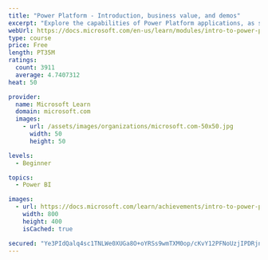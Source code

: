 ```yaml
---
title: "Power Platform - Introduction, business value, and demos"
excerpt: "Explore the capabilities of Power Platform applications, as seen in demonstrations and customer case studies."
webUrl: https://docs.microsoft.com/en-us/learn/modules/intro-to-power-platform-mba/
type: course
price: Free
length: PT35M
ratings:
  count: 3911
  average: 4.7407312
heat: 50

provider:
  name: Microsoft Learn
  domain: microsoft.com
  images:
    - url: /assets/images/organizations/microsoft.com-50x50.jpg
      width: 50
      height: 50

levels:
  - Beginner

topics:
  - Power BI

images:
  - url: https://docs.microsoft.com/learn/achievements/intro-to-power-platform-social.png
    width: 800
    height: 400
    isCached: true

secured: "Ye3PIdQalq4sc1TNLWe0XUGa8O+oYRSs9wmTXM0op/cKvY12PFNoUzjIPDRjnFsEWp8moe6O4gnTkZ5Uiy2xPz9bARWoF2dh5yFXDjxh36nrgZP2QqnIz8+3EU+4XaOq/PBKwOOCJvxlJWUyh3XtQilf9IdwFMHDxIA16hFcLF+X789zLaLp/C3lccZ6pemB5IBVIOpssm42kkaHYc+wx3D5CTq3LZQtHy7O9HUBhPsyiKuzTCxgILjr/9aRZU/tuKyNFGd2GhIXQOlPdZl3BUjLJGDRkIJ1CFIPZUEPyOlgmP6OF700MIaqJUOyePZdY5OWjyFzZuCgVcuYVah/Q5qGHz17nZou1VlKWBYBpmb8Cj+ePzb1/L/7b8IV4OqnXidwZBvAd0P8rFwYj7cGMOunq4OyTHZ2ejhF71qi69Y=;L25R1UlfZqbvZohJgUIbTw=="
---
```


